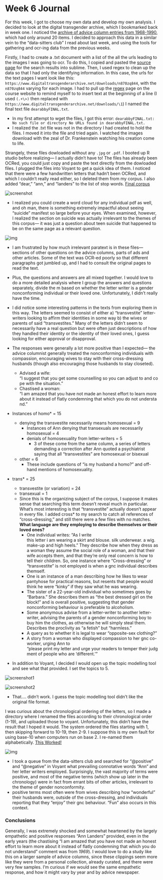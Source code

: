 # Week 6 Journal

For this week, I got to choose my own data and develop my own analysis. I decided to look at the digital transgender archive, which I bookmarked back in week one. I noticed the [archive of advice column entries from 1968-1990](https://www.digitaltransgenderarchive.net/catalog?f%5Bcollection_name_ssim%5D%5B%5D=Advice+Columns&per_page=50&sort=dta_sortable_date_dtsi+asc%2C+title_primary_ssort+asc), which had only around 20 items. I decided to approach this data in a similar vein to the “data-sitters club” I read about last week, and using the tools for gathering and ocr-ing data from the previous weeks. 

Firstly, I had to create a .txt document with a list of the all the urls leading to the images I was going to ocr. To do this, I copied and pasted the [source page](view-source:https://www.digitaltransgenderarchive.net/catalog?f%5Bcollection_name_ssim%5D%5B%5D=Advice+Columns&per_page=50&sort=dta_sortable_date_dtsi+asc%2C+title_primary_ssort+asc) for the search results into sublime. Then, I used regex to clean up the data so that I had only the identifying information. In this case, the urls for the text pages I want look like this: `https://www.digitaltransgenderarchive.net/downloads/n870zq844`, with the `n870zq844` varying for each image. I had to pull up the [regex](https://craftingdh.netlify.app/week/3/regex/) page on the course website to remind myself to to insert text at the beginning of a line (I used `(.+\>)` then replaced with `https://www.digitaltransgenderarchive.net/downloads/\1`) I named the final text file `dearabbyFINAL.txt`. 
- In my first attempt to wget the files, I got this error: 
`dearabbyFINAL.txt: No such file or directory
No URLs found in dearabbyFINAL.txt.`
- I realized the .txt file was not in the directory I had created to hold the files. I moved it into the file and tried again. I watched the images download with the zeal of Dr. Frankenstein watching his creation come to life. 

Strangely, these files dowloaded without any `.jpg` or `.pdf`.  I booted up R studio before realizing— I actually didn’t have to! The files has already been OCRed, you could just copy and paste the text directly from the dowloaded files. I plugged the files into Voyant to get a quick idea of them. I noticed that there were a few handwritten letters that hadn’t been OCRed, and which I couldn’t really read either, so I deleted them from my corpus. I also added “dear,” “ann,” and “landers” to the list of stop words. [Final corpus](https://voyant-tools.org/?corpus=4c17dd003a0bc07d8099ce69249acb8e) 

![screenshot](s3.png)

- I realized you could create a word cloud for any individual pdf as well, and oh man, there is something extremely impactful about seeing “suicide” manifest so large before your eyes. When examined, however, I realized the section on suicide was actually irrelevant to the themes of this corpus— it was just a question about teen suicide that happened to be on the same page as a relevant question. 

![img](s2.png)

- I am frustrated by how much irrelevant paratext is in these files— sections of other questions on the advice columns, parts of ads and other articles. Some of the text was OCR-ed poorly so that different paragraphs got jumbled up, and I had to consult the original pages to read the text. 
- Plus, the questions and answers are all mixed together. I would love to do a more detailed analysis where I group the answers and questions separately, divide the m based on whether the letter writer is a gender nonconforming individual or their loved one. Unfortunately, I didn’t really have the time. 
- I did notice some interesting patterns in the texts from exploring them in this way. The letters seemed to consist of either a) “transvestite” letter-writers looking to affirm their identities in some way b) the wives or parents of said “transvestites.” Many of the letters didn’t seem to necessarily have a real question but were often just descriptions of how they handled their identity or the identity of their loved ones, I guess looking for either approval or disapproval. 
- The responses were generally a lot more positive than I expected— the advice columnist generally treated the nonconforming individuals with compassion, encouraging wives to stay with their cross-dressing husbands (though also encouraging those husbands to stay closeted). 
    - Advised a wife: “I suggest that you get some counselling so you can adjust to and cope with the situation.”
    - Chastised a woman: “I am amazed that you have not made an honest effort to learn more about it instead of flatly condemning that which you do not understand.”
- Instances of homo* = 15
    - denying the transvestite necessarily means homosexual = 9
        - Instances of Ann denying that transexuals are necessarily homosexual  = 4
        - denials of homosexuality from letter-writers = 5
            - 3 of these come from the same column, a series of letters demanding a correction after Ann quoted a psychiatrist saying that all “transvestites” are homosexual or bisexual
    - other = 6
        - These include questions of “is my husband a homo?” and off-hand mentions of homosexuality. 
- trans* = 25
    - transvestite (or variation) = 24
    - transexual = 1
    - Since this is the organizing subject of the corpus, I suppose it makes sense that searching this term doesn’t reveal much in particular. What’s most interesting is that “transvestite” actually doesn’t appear in every file. I added cross* to my search to catch all references of “cross-dressing,” and still there were a few files with no matches. **What language are they employing to describe themselves or their loved ones?**
        - One individual writes: “As I write this letter i am wearing a skirt and blouse. silk underwear. a wig. make-up and high heels.” They describe how when they dress as a woman they assume the social role of a woman, and that their wife accepts them, and that they’re only real concern is how to tell their children. So, one instance where “Cross-dressing” or “transvestite” is not employed is when a gnc individual describes themself. 
        - One is an instance of a man describing how he likes to wear pantyhose for practical reasons, but resents that people would think he were “kinky” if they saw what he was wearing.
        - The sister of a 22-year-old individual who sometimes goes by “Barbara.” She describes them as “the best dressed girl on the block!” and is overall positive, suggesting that gender nonconforming behaviour is preferable to alcoholism. 
        - Some anonymous advise from a letter-writer to another letter-writer, advising the parents of a gender nonconforming boy to buy him the clothes, as otherwise he will simply steal them. Describes the proclivity as “a fetish” but “harmless.”
        - A query as to whether it is legal to wear “opposite-sex clothing?”
        - A story from a woman who displayed compassion to her gnc co-worker, urging Ann to “please print my letter and urge your readers to temper their judgment of people who are ‘different.’”

- In addition to Voyant, I decided I would open up the topic modelling tool and see what that provided. I set the topics to 5. 

![screenshot1](s4.png)

![screenshot2](s5.png)

- That…. didn’t work. I guess the topic modelling tool didn’t like the original file format. 

I was curious about the chronological ordering of the letters, so I made a directory where I renamed the files according to their chronological order (1-19), and uploaded those to voyant. Unfortunately, this didn’t have the result that I hoped it would. The system ordered the files starting with 1, then skipping forward to 10-19, then 2-9. I suppose this is my own fault for using base-10 when computers run on base 2. I re-named them alphabetically. [This Worked!](https://voyant-tools.org/?corpus=4d85b447986642b87349439bab7b1367) 

![img](s6.png)

- I took a queue from the data-sitters club and searched for “@positive” and “@negative” in Voyant what prevailing connotative words “Ann” and her letter writers employed. Surprisingly, the vast majority of terms were positive, and most of the negative terms (which show up later in the chronology) were in fact from errant bits of other articles, irrelevant to the theme of gender nonconformity. 
- positive terms most often were from wives describing how “wonderful” their husbands were, outside of the cross-dressing, and individuals reporting that they “enjoy” their gnc behaviour. “Fun” also occurs in this context.

### Conclusions

Generally, I was extremely shocked and somewhat heartened by the largely empathetic and positive responses “Ann Landers” provided, even in the early years (the chastising “I am amazed that you have not made an honest effort to learn more about it instead of flatly condemning that which you do not understand” comment was from *1969*). I would love to do a study like this on a larger sample of advice columns, since these clippings seem more like they were from a personal collection, already curated, and there were very few samples. I’m curious if we would see the same empathetic response, and how it might vary by year and by advice newspaper. 

